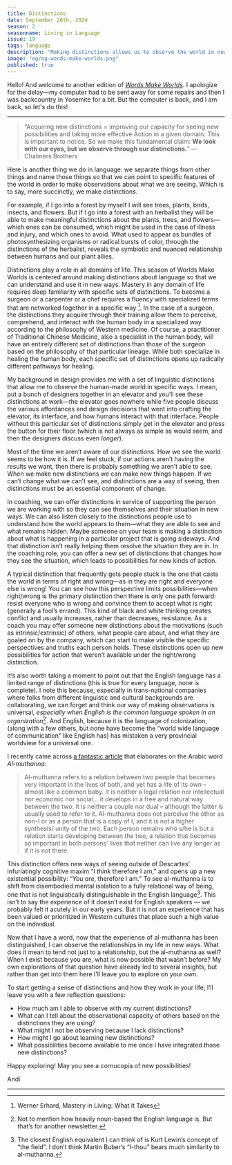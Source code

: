```yaml
---
title: Distinctions
date: September 26th, 2024
season: 2
seasonname: Living in Language
issue: 19
tags: language
description: "Making distinctions allows us to observe the world in new ways. How can we think about and find distinctions that will help us take action and get the results we hope to achieve?"
image: "og/og-words-make-worlds.png"
published: true
---
```


Hello! And welcome to another edition of [_Words Make Worlds_](https://methodandmatter.com/words-make-worlds). I apologize for the delay&mdash;my computer had to be sent away for some repairs and then I was backcountry in Yosemite for a bit. But the computer is back, and I am back, so let's do this!

---

> “Acquiring  new distinctions = improving our capacity for seeing new possibilities and taking  more effective Action in a given domain. This is important to notice.  So we make this fundamental claim: **We look with our eyes, but we observe through  our distinctions.**”  &mdash; Chalmers Brothers

Here is another thing we do in language: we separate things from other things and name those things so that we can point to specific features of the world in order to make observations about what we are seeing. Which is to say, more succinctly, we make distinctions.

For example, if I go into a forest by myself I will see trees, plants, birds, insects, and flowers. But if I go into a forest with an herbalist they will be able to make meaningful distinctions about the plants, trees, and flowers&mdash;which ones can be consumed, which might be used in the case of illness and injury, and which ones to avoid. What used to appear as bundles of photosynthesizing organisms or radical bursts of color, through the distinctions of the herbalist, reveals the symbiotic and nuanced relationship between humans and our plant allies.  

Distinctions play a role in all domains of life. This season of Worlds Make Worlds is centered around making distinctions about language so that we can understand and use it in new ways. Mastery in any domain of life requires deep familiarity with specific sets of distinctions. To become a surgeon or a carpenter or a chef requires a fluency with specialized terms that are networked together in a specific way [^1]. In the case of a surgeon, the distinctions they acquire through their training allow them to perceive, comprehend, and interact with the human body in a specialized way according to the philosophy of Western medicine. Of course, a practitioner of Traditional Chinese Medicine, also a specialist in the human body, will have an entirely different set of distinctions than those of the surgeon based on the philosophy of that particular lineage. While both specialize in healing the human body, each specific set of distinctions opens up radically different pathways for healing.  

My background in design provides me with a set of linguistic distinctions that allow me to observe the human-made world in specific ways. I mean, put a bunch of designers together in an elevator and you’ll see these distinctions at work&mdash;the elevator goes nowhere while five people discuss the various affordances and design decisions that went into crafting the elevator, its interface, and how humans interact with that interface. People without this particular set of distinctions simply get in the elevator and press the button for their floor (which is not always as simple as would seem, and then the designers discuss even _longer_).

Most of the time we aren’t aware of our distinctions. How we see the world seems to be how it is. If we feel stuck, if our actions aren’t having the results we want, then there is probably something we aren’t able to see. When we make new distinctions we can make new things happen. If we can’t change what we can’t see, and distinctions are a way of seeing, then distinctions must be an essential component of change.

In coaching, we can offer distinctions in service of supporting the person we are working with so they can see themselves and their situation in new ways. We can also listen closely to the distinctions people use to understand how the world appears to them&mdash;what they are able to see and what remains hidden. Maybe someone on your team is making a distinction about what is happening in a particular project that is going sideways. And that distinction isn’t really helping them resolve the situation they are in. In the coaching role, you can offer a new set of distinctions that changes how they see the situation, which leads to possibilities for new kinds of action.

A typical distinction that frequently gets people stuck is the one that casts the world in terms of right and wrong&mdash;as in they are right and everyone else is wrong! You can see how this perspective limits possibilities&mdash;when right/wrong is the primary distinction then there is only one path forward: resist everyone who is wrong and convince them to accept what is right (generally a fool’s errand). This kind of black and white thinking creates conflict and usually increases, rather than decreases, resistance. As a coach you may offer someone new distinctions about the motivations (such as intrinsic/extrinsic) of others, what people care about, and what they are goaled on by the company, which can start to make visible the specific perspectives and truths each person holds. These distinctions open up new possibilities for action that weren’t available under the right/wrong distinction.

It’s also worth taking a moment to point out that the English language has a limited range of distinctions (this is true for every language, none is complete). I note this because, especially in trans-national companies where folks from different linguistic and cultural backgrounds are collaborating, we can forget and think our way of making observations is universal, _especially when English is the common language spoken in an organization_[^2].  And English, because it is the language of colonization, (along with a few others, but none have become the “world wide language of communication” like English has) has mistaken a very provincial worldview for a universal one.

I recently came across [a fantastic article](https://mujaawarah.org/en/) that elaborates on the Arabic word _Al-muthanna_:

> Al-muthanna refers to a relation between two people that becomes very important in the lives of both, and yet has a life of its own – almost like a common baby. It is neither a legal relation nor intellectual nor economic nor social… it develops in a free and natural way between the two. It is neither a couple nor dual – although the latter is usually used to refer to it. Al-muthanna does not perceive the other as non-I or as a person that is a copy of I, and it is not a higher synthesis/ unity of the two. Each person remains who s/he is but a relation starts developing between the two, a relation that becomes so important in both persons’ lives that neither can live any longer as if it is not there.

This distinction offers new ways of seeing outside of Descartes’ infuriatingly cognitive maxim “_I think_ therefore I am,” and opens up a new existential possibility: “_You are_, therefore I am.” To see al-muthanna is to shift from disembodied mental isolation to a fully relational way of being, one that is not linguistically distinguishable in the English language[^3]. This isn’t to say the experience of it doesn’t exist for English speakers &mdash; we probably felt it acutely in our early years. But it is not an experience that has been valued or prioritized in Western cultures that place such a high value on the individual.

Now that I have a word, now that the experience of al-muthanna has been distinguished, I can observe the relationships in my life in new ways.  What does it mean to tend not just to a relationship, but the al-muthanna as well? When I exist because you are, what is now possible that wasn’t before? My own explorations of that question have already led to several insights, but rather than get into them here I’ll leave you to explore on your own.

To start getting a sense of distinctions and how they work in your life, I’ll leave you with a few reflection questions:

- How much am I able to observe with my current distinctions?
- What can I tell about the observational capacity of others based on the distinctions they are using?
- What might I not be observing because I lack distinctions?
- How might I go about learning new distinctions?
- What possibilities become available to me once I have integrated those new distinctions?

Happy exploring! May you see a cornucopia of new possibilities!

Andi

---


[^1]:	Werner Erhard, Mastery in Living: What it Takes

[^2]:	Not to mention how heavily noun-based the English language is. But that’s for another newsletter.

[^3]:	The closest English equivalent I can think of is Kurt Lewin’s concept of “the field”. I don’t think Martin Buber’s “I-thou” bears much similarity to al-muthanna.
